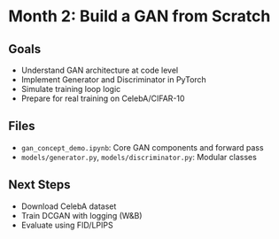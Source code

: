 # Month 2: Build a GAN from Scratch

## Goals

- Understand GAN architecture at code level
- Implement Generator and Discriminator in PyTorch
- Simulate training loop logic
- Prepare for real training on CelebA/CIFAR-10

## Files

- `gan_concept_demo.ipynb`: Core GAN components and forward pass
- `models/generator.py`, `models/discriminator.py`: Modular classes

## Next Steps

- Download CelebA dataset
- Train DCGAN with logging (W&B)
- Evaluate using FID/LPIPS
